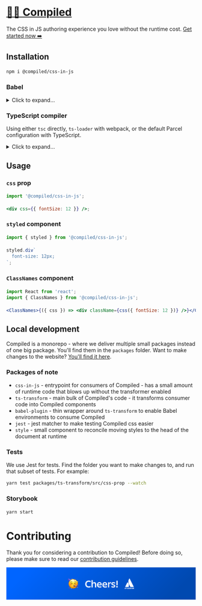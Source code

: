# [👷‍♀ ‍Compiled](https://compiledcssinjs.com/)

The CSS in JS authoring experience you love without the runtime cost.
[Get started now ➡️](https://compiledcssinjs.com/docs)

## Installation

```bash
npm i @compiled/css-in-js
```

### Babel

<details>
  <summary>Click to expand...</summary>

```
npm i @compiled/babel-plugin-css-in-js
```

Then add the plugin to your [Babel config](https://babeljs.io/docs/en/config-files):

```
{
  "plugins": ["@compiled/babel-plugin-css-in-js"]
}
```

</details>

### TypeScript compiler

Using either `tsc` directly,
`ts-loader` with webpack,
or the default Parcel configuration with TypeScript.

<details>
  <summary>Click to expand...</summary>

We use TypeScript transformers to control the transformation -
strong suggestion to [read the handbook](https://github.com/madou/typescript-transformer-handbook) for getting started with them.

```sh
npm i @compiled/ts-transform-css-in-js
npm i ttypescript
```

> **Why do I need `ttypescript`?**
>
> Good question!
> Unfortunately TypeScript doesn't come with support out-of-the-box to add transformers.
> `ttypescript` enables you to do just that -
> it has a peer dependency on TypeScript so you can use whatever version you want.
> Read about [consuming transformers here](https://github.com/madou/typescript-transformer-handbook/blob/master/translations/en/transformer-handbook.md#consuming-transformers).

Next add the transformer to your `tsconfig.json` plugins:

```diff
{
  "compilerOptions": {
+    "plugins": [{ "transform": "@compiled/ts-transform-css-in-js" }]
  }
}
```

Then it's just a matter of modifying what you're using to compile your code.

#### TypeScript CLI

Using `tsc` directly?
Just switch it out for `ttsc` -
the `ttypescript` equivalent.

```diff
-tsc
+ttsc
```

#### Webpack

Using Webpack?
Add `ttypescript` as the compiler.

```diff
{
  loader: require.resolve('ts-loader'),
  options: {
+    compiler: 'ttypescript',
  },
},
```

#### Parcel

Using Parcel?
Just install the `ttypescript` plugin and you're done!

```sh
npm i parcel-plugin-ttypescript --save-dev
```

</details>

## Usage

### `css` prop

```jsx
import '@compiled/css-in-js';

<div css={{ fontSize: 12 }} />;
```

### `styled` component

```jsx
import { styled } from '@compiled/css-in-js';

styled.div`
  font-size: 12px;
`;
```

### `ClassNames` component

```jsx
import React from 'react';
import { ClassNames } from '@compiled/css-in-js';

<ClassNames>{({ css }) => <div className={css({ fontSize: 12 })} />}</ClassNames>;
```

## Local development

Compiled is a monorepo - where we deliver multiple small packages instead of one big package.
You'll find them in the `packages` folder.
Want to make changes to the website?
[You'll find it here](https://github.com/compiled/website).

### Packages of note

- `css-in-js` - entrypoint for consumers of Compiled - has a small amount of runtime code that blows up without the transformer enabled
- `ts-transform` - main bulk of Compiled's code - it transforms consumer code into Compiled components
- `babel-plugin` - thin wrapper around `ts-transform` to enable Babel environments to consume Compiled
- `jest` - jest matcher to make testing Compiled css easier
- `style` - small component to reconcile moving styles to the head of the document at runtime

### Tests

We use Jest for tests.
Find the folder you want to make changes to,
and run that subset of tests.
For example:

```bash
yarn test packages/ts-transform/src/css-prop --watch
```

### Storybook

```bash
yarn start
```

# Contributing

Thank you for considering a contribution to Compiled!
Before doing so,
please make sure to read our [contribution guidelines](/CONTRIBUTING.md).

![Atlassian](https://raw.githubusercontent.com/atlassian-internal/oss-assets/master/banner-cheers-light.png)
